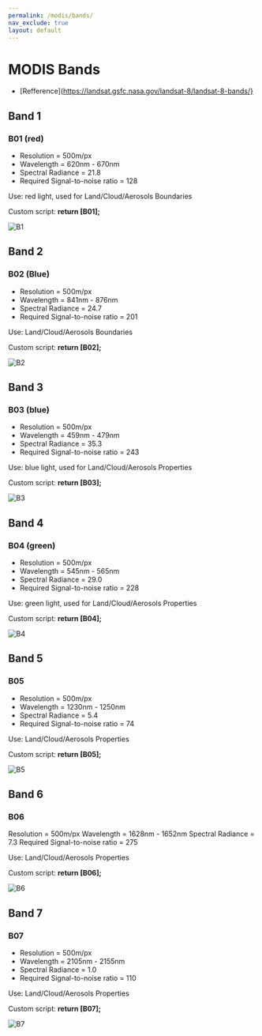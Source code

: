 ```yaml
---
permalink: /modis/bands/
nav_exclude: true
layout: default
---
```


# MODIS Bands

 - [Refference](https://landsat.gsfc.nasa.gov/landsat-8/landsat-8-bands/}

## Band 1

### B01 (red)

- Resolution = 500m/px
- Wavelength = 620nm - 670nm
- Spectral Radiance = 21.8
- Required Signal-to-noise ratio = 128

Use: red light, used for Land/Cloud/Aerosols Boundaries

Custom script: **return [B01];**

![B1](fig/fig1.jpg)

## Band 2

### B02 (Blue)

- Resolution = 500m/px
- Wavelength = 841nm - 876nm
- Spectral Radiance = 24.7
- Required Signal-to-noise ratio = 201

Use: Land/Cloud/Aerosols Boundaries

Custom script: **return [B02];**

![B2](fig/fig2.jpg)

## Band 3

### B03 (blue)

- Resolution = 500m/px
- Wavelength = 459nm - 479nm
- Spectral Radiance = 35.3
- Required Signal-to-noise ratio = 243

Use: blue light, used for Land/Cloud/Aerosols Properties

Custom script: **return [B03];**

![B3](fig/fig3.jpg)

## Band 4

### B04 (green)

- Resolution = 500m/px
- Wavelength = 545nm - 565nm
- Spectral Radiance = 29.0
- Required Signal-to-noise ratio = 228

Use: green light, used for Land/Cloud/Aerosols Properties

Custom script: **return [B04];**

![B4](fig/fig4.jpg)

## Band 5

### B05

- Resolution = 500m/px
- Wavelength = 1230nm - 1250nm
- Spectral Radiance = 5.4
- Required Signal-to-noise ratio = 74

Use: Land/Cloud/Aerosols Properties

Custom script: **return [B05];**

![B5](fig/fig5.jpg)

## Band 6

### B06

Resolution = 500m/px
Wavelength = 1628nm - 1652nm
Spectral Radiance = 7.3
Required Signal-to-noise ratio = 275

Use: Land/Cloud/Aerosols Properties

Custom script: **return [B06];**

![B6](fig/fig6.jpg)

## Band 7

### B07

- Resolution = 500m/px
- Wavelength = 2105nm - 2155nm
- Spectral Radiance = 1.0
- Required Signal-to-noise ratio = 110

Use: Land/Cloud/Aerosols Properties

Custom script: **return [B07];**

![B7](fig/fig7.jpg)
